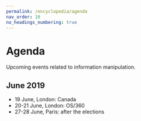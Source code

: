 ```yaml
---
permalink: /encyclopedia/agenda
nav_order: 10
no_headings_numbering: true
---
```


# Agenda

Upcoming events related to information manipulation.

## June 2019

- 19 June, London: Canada
- 20-21 June, London: OS/360
- 27-28 June, Paris: after the elections
